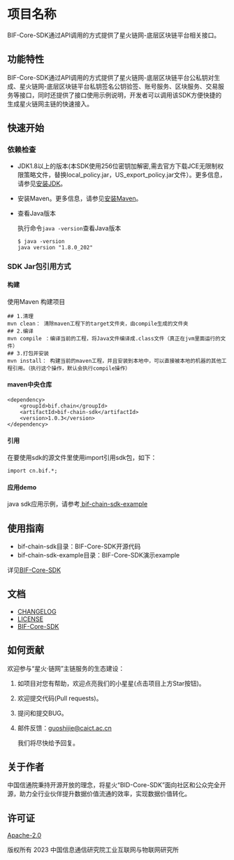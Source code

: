 # 项目名称

BIF-Core-SDK通过API调用的方式提供了星火链网-底层区块链平台相关接口。

## 功能特性

BIF-Core-SDK通过API调用的方式提供了星火链网-底层区块链平台公私钥对生成、星火链网-底层区块链平台私钥签名公钥验签、账号服务、区块服务、交易服务等接口，同时还提供了接口使用示例说明，开发者可以调用该SDK方便快捷的生成星火链网主链的快速接入。

## 快速开始

### 依赖检查 

- JDK1.8以上的版本(本SDK使用256位密钥加解密,需去官方下载JCE无限制权限策略文件，替换local_policy.jar，US_export_policy.jar文件）。更多信息，请参见[安装JDK](https://www.oracle.com/java/technologies/javase-downloads.html)。

- 安装Maven。更多信息，请参见[安装Maven](https://maven.apache.org/download.cgi)。

- 查看Java版本

  执行命令`java -version`查看Java版本
  
  ```
  $ java -version
  java version "1.8.0_202"
  ```
### SDK Jar包引用方式

#### 构建

使用Maven 构建项目

```maven
## 1.清理
mvn clean： 清除maven工程下的target文件夹，由compile生成的文件夹
## 2.编译
mvn compile ：编译当前的工程，将Java文件编译成.class文件（真正在jvm里面运行的文件）
## 3.打包并安装
mvn install： 构建当前的maven工程，并且安装到本地中，可以直接被本地的机器的其他工程引用。（执行这个操作，默认会执行compile操作）
```

#### maven中央仓库

```
<dependency>
    <groupId>bif.chain</groupId>
    <artifactId>bif-chain-sdk</artifactId>
    <version>1.0.3</version>
</dependency>
```

#### 引用

在要使用sdk的源文件里使用import引用sdk包，如下：

```
import cn.bif.*;
```

#### 应用demo

java sdk应用示例，请参考[ bif-chain-sdk-example](bif-chain-sdk-example)

## 使用指南
- bif-chain-sdk目录：BIF-Core-SDK开源代码  
- bif-chain-sdk-example目录：BIF-Core-SDK演示example 

详见[BIF-Core-SDK](./docs/BIF-Core-SDK.md)

## 文档

- [CHANGELOG](./CHANGELOG.md)
- [LICENSE](./LICENSE)
- [BIF-Core-SDK](https://bif-core-dev-doc.readthedocs.io/zh_CN/v1.0.0/index.html)

## 如何贡献

欢迎参与“星火·链网”主链服务的生态建设：

1. 如项目对您有帮助，欢迎点亮我们的小星星(点击项目上方Star按钮)。

2. 欢迎提交代码(Pull requests)。

3. 提问和提交BUG。

4. 邮件反馈：guoshijie@caict.ac.cn

   我们将尽快给予回复。
   
## 关于作者

中国信通院秉持开源开放的理念，将星火“BID-Core-SDK”面向社区和公众完全开源，助力全行业伙伴提升数据价值流通的效率，实现数据价值转化。

## 许可证

[Apache-2.0](http://www.apache.org/licenses/LICENSE-2.0)

版权所有 2023 中国信息通信研究院工业互联网与物联网研究所
